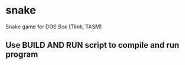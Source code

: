 # snake
Snake game for DOS Box (Tlink, TASM)

## Use BUILD AND RUN script to compile and run program
